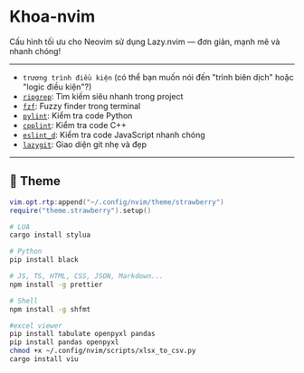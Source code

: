# Khoa-nvim

Cấu hình tối ưu cho Neovim sử dụng Lazy.nvim — đơn giản, mạnh mẽ và nhanh chóng!

---

- `trương trình điều kiện` (có thể bạn muốn nói đến "trình biên dịch" hoặc "logic điều kiện"?)
- [`ripgrep`](https://github.com/BurntSushi/ripgrep): Tìm kiếm siêu nhanh trong project
- [`fzf`](https://github.com/junegunn/fzf): Fuzzy finder trong terminal
- [`pylint`](https://github.com/pylint-dev/pylint): Kiểm tra code Python
- [`cpplint`](https://github.com/cpplint/cpplint): Kiểm tra code C++
- [`eslint_d`](https://github.com/mantoni/eslint_d.js): Kiểm tra code JavaScript nhanh chóng
- [`lazygit`](https://github.com/jesseduffield/lazygit): Giao diện git nhẹ và đẹp

---

## 🎨 Theme

```lua
vim.opt.rtp:append("~/.config/nvim/theme/strawberry")
require("theme.strawberry").setup()

```

```bash
# LUA
cargo install stylua

# Python
pip install black

# JS, TS, HTML, CSS, JSON, Markdown...
npm install -g prettier

# Shell
npm install -g shfmt

#excel viewer
pip install tabulate openpyxl pandas
pip install pandas openpyxl
chmod +x ~/.config/nvim/scripts/xlsx_to_csv.py
cargo install viu




```
